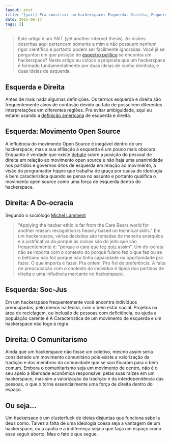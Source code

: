 ```yaml
---
layout: post
title: "[yait] Pra construir um hackerspace: Esquerda, Direita, Esquerda, Direita, Defesa."
date: 2015-06-17
tags: []
---
```


> Este artigo é um YAIT (yet another internet thesis). As visões descritas aqui pertencem somente a mim e não possuem nenhum rigor científico e portanto podem ser facilmente ignoradas.
Você já se perguntou em que posição do [espectro político](https://pt.wikipedia.org/wiki/Espectro_pol%C3%ADtico) se encontra um hackerspace? Neste artigo eu coloco a proposta que um hackerspace é formado fundamentalmente por duas ideias de cunho direitista, e duas ideias de esquerda.

## Esquerda e Direita

Antes de mais nada algumas definições. Os termos esquerda e direita são frequentemente alvos de confusão devido ao fato de possuírem diferentes interpretações em diferentes regiões. Pra evitar ambiguidade, aqui eu estarei usando a [definição americana](https://en.wikipedia.org/wiki/Political_spectrum#Historical_origin_of_the_terms) de esquerda e direita.

## Esquerda: Movimento Open Source

A influência do movimento Open Source é inegável dentro de um hackerspace, mas a sua afiliação à esquerda é um pouco mais obscura. Enquanto é verdade que existe [debate](http://www.conservapedia.com/Debate:_How_do_conservatives_view_the_Open_Source_movement_and_software%3F) sobre a posição do pessoal de direita em relação ao movimento open source e não haja uma unanimidade nos partidos e governos ditos de esquerda em relação ao movimento, a visão do programador hippie que trabalha de graça por causa de ideologia é bem característica quando se pensa no assunto e portanto qualifica o movimento open source como uma força de esquerda dentro do hackerspace.

## Direita: A Do-ocracia

Segundo o sociólogo [Michel Lamment](http://www.makery.info/2015/05/04/michel-lallement-a-noisebridge-est-legitime-celui-qui-fait/?lang=en)

> "Applying the hacker ethic is far from the Care Bears world for another reason: recognition is heavily based on technical skills."
Em um hackerspace, várias decisões são tomadas de maneira anárquica e a justificativa do porque as coisas são do jeito que são frequentemente é: "porque o cara que fez quiz assim". Um do-ocrata não se importa com o contexto do porquê fulano fez o que fez ou se o beltrano não fez porque não tinha capacidade ou oportunidade pra fazer. O que importa é fazer. Pra ontem. Pro fisl de preferência. A falta de preocupação com o contexto do indivíduo é típica dos partidos de direita e uma influência marcante no hackerspace.

## Esquerda: Soc-Jus

Em um hackerspace frequentemente você encontra indivíduos preocupados, pelo menos na teoria, com o bem estar social. Projetos na área de reciclagem, ou inclusão de pessoas com deficiência, ou ajuda a população carente é A Característica de um movimento de esquerda e um hackerspace não foge à regra.

## Direita: O Comunitarismo

Ainda que um hackerspace não fosse um coletivo, mesmo assim seria considerado um movimento comunitário pois existe a valorização da tradição e dos membros da comunidade que se sacrificaram para o bem comum. Embora o comunitarismo seja um movimento de centro, não é o seu apelo a liberdade econômica responsável pelas suas raízes em um hackerspace, mas sim a valorização da tradição e da interdependência das pessoas, o que o torna essencialmente uma força de direita dentro do espaço.

## Ou seja...

Um hackersace é um clusterfuck de ideias disjuntas que funciona sabe la deus como. Talvez a falta de uma ideologia coesa seja a vantagem de um hackerspace, ou a apatia e a indiferença seja o que faça um espaço como esse seguir aberto. Mas o fato é que segue.
